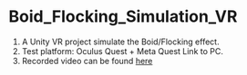 # Boid_Flocking_Simulation_VR
1. A Unity VR project simulate the Boid/Flocking effect.
2. Test platform: Oculus Quest + Meta Quest Link to PC.
3. Recorded video can be found [here](https://vimeo.com/1012149553?share=copy#t=0)
